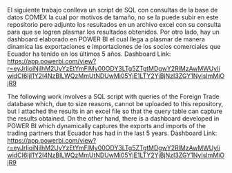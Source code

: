El siguiente trabajo conlleva un script de SQL con consultas de la base de datos COMEX la cual por motivos de tamaño, no se la puede subir en este repositorio pero adjunto los resultados en un archivo excel con 
su consulta para que se logren plasmar los resultados obtenidos. 
Por otro lado, hay un dashboard elaborado en POWER BI el cual llega a plasmar de manera dinamica las exportaciones e importaciones de los socios comerciales que Ecuador ha tenido en los últimos 5 años.
Dashboard Link: https://app.powerbi.com/view?r=eyJrIjoiNjlhM2UyYzEtYmFlMy00ODY3LTg5ZTgtMDgwY2RlMzAwMWUyIiwidCI6IjI1Y2I4NzBlLWQzMmUtNDUwMi05YjE1LTY2YjBjNzI3ZGY1NyIsImMiOjR9

The following work involves a SQL script with queries of the Foreign Trade database which, due to size reasons, cannot be uploaded to this repository, but I attached the results in an excel file so that the query table can capture the results obtained. 
On the other hand, there is a dashboard developed in POWER BI which dynamically captures the exports and imports of the trading partners that Ecuador has had in the last 5 years.
Dashboard Link: https://app.powerbi.com/view?r=eyJrIjoiNjlhM2UyYzEtYmFlMy00ODY3LTg5ZTgtMDgwY2RlMzAwMWUyIiwidCI6IjI1Y2I4NzBlLWQzMmUtNDUwMi05YjE1LTY2YjBjNzI3ZGY1NyIsImMiOjR9
